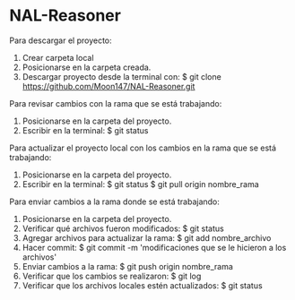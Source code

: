 # NAL-Reasoner
Para descargar el proyecto:
1. Crear carpeta local
2. Posicionarse en la carpeta creada.
3. Descargar proyecto desde la terminal con:
    $ git clone https://github.com/Moon147/NAL-Reasoner.git

Para revisar cambios con la rama que se está trabajando:
1. Posicionarse en la carpeta del proyecto.
2. Escribir en la terminal:
    $ git status

Para actualizar el proyecto local con los cambios en la rama que se está trabajando:
1. Posicionarse en la carpeta del proyecto.
2. Escribir en la terminal:
    $ git status
    $ git pull origin nombre_rama

Para enviar cambios a la rama donde se está trabajando:
1. Posicionarse en la carpeta del proyecto.
2. Verificar qué archivos fueron modificados:
    $ git status
3. Agregar archivos para actualizar la rama:
    $ git add nombre_archivo
4. Hacer commit:
    $ git commit -m 'modificaciones que se le hicieron a los archivos'
5. Enviar cambios a la rama:
    $ git push origin nombre_rama
6. Verificar que los cambios se realizaron:
    $ git log
7. Verificar que los archivos locales estén actualizados:
    $ git status
